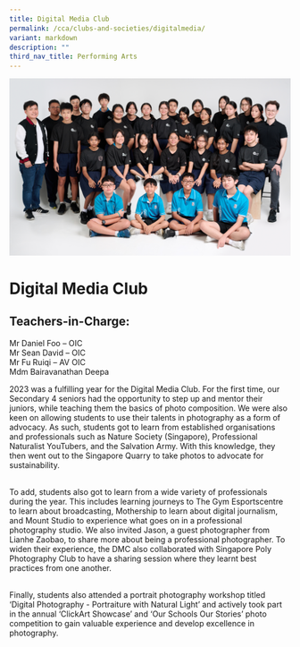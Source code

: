 ```yaml
---
title: Digital Media Club
permalink: /cca/clubs-and-societies/digitalmedia/
variant: markdown
description: ""
third_nav_title: Performing Arts
---
```


![](/images/MicrosoftTeams_image__34_.png)



Digital Media Club
=============



## Teachers-in-Charge:
Mr Daniel Foo – OIC <br>
Mr Sean David – OIC <br>
Mr Fu Ruiqi – AV OIC <br>
Mdm Bairavanathan Deepa


2023 was a fulfilling year for the Digital Media Club. For the first time, our Secondary 4 seniors had the opportunity to step up and mentor their juniors, while teaching them the basics of photo composition. We were also keen on allowing students to use their talents in photography as a form of advocacy. As such, students got to learn from established organisations and professionals such as Nature Society (Singapore), Professional Naturalist YouTubers, and the Salvation Army. With this knowledge, they then went out to the Singapore Quarry to take photos to advocate for sustainability. <br><br>

To add, students also got to learn from a wide variety of professionals during the year. This includes learning journeys to The Gym Esportscentre to learn about broadcasting, Mothership to learn about digital journalism, and Mount Studio to experience what goes on in a professional photography studio. We also invited Jason, a guest photographer from Lianhe Zaobao, to share more about being a professional photographer. To widen their experience, the DMC also collaborated with Singapore Poly Photography Club to have a sharing session where they learnt best practices from one another. <br><br>

Finally, students also attended a portrait photography workshop titled ‘Digital Photography - Portraiture with Natural Light’ and actively took part in the annual  ‘ClickArt Showcase’ and ‘Our Schools Our Stories’ photo competition to gain valuable experience and develop excellence in photography.